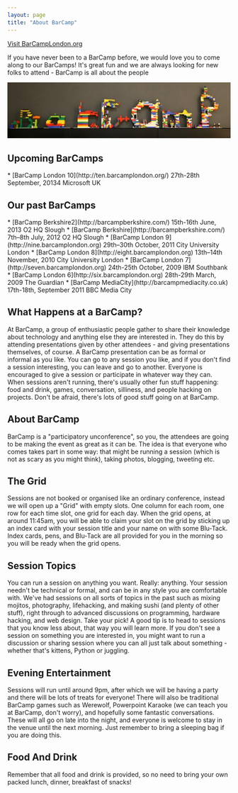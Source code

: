 ```yaml
---
layout: page
title: "About BarCamp"
---
```


<p>
  <a href='http://barcamplondon.org/' class='button'>Visit BarCampLondon.org</a>
</p>


If you have never been to a BarCamp before, we would love you to come along to our BarCamps! It's great fun and we are always looking for new folks to attend - BarCamp is all about the people

![Lego Logo](/images/pages/lego-logo.jpg)

## Upcoming BarCamps

<div class='events' markdown="1">
* [BarCamp London 10](http://ten.barcamplondon.org/)  
  27th-28th September, 20134
  Microsoft UK  
</div>

## Our past BarCamps

<div class='events' markdown="1">
* [BarCamp Berkshire2](http://barcampberkshire.com/)  
  15th-16th June, 2013  
  O2 HQ Slough  
* [BarCamp Berkshire](http://barcampberkshire.com/)  
  7th–8th July, 2012  
  O2 HQ Slough
* [BarCamp London 9](http://nine.barcamplondon.org)  
  29th–30th October, 2011  
  City University London
* [BarCamp London 8](http://eight.barcamplondon.org)  
  13th–14th November, 2010  
  City University London
* [BarCamp London 7](http://seven.barcamplondon.org)  
  24th-25th October, 2009  
  IBM Southbank
* [BarCamp London 6](http://six.barcamplondon.org)  
  28th-29th March, 2009  
  The Guardian
* [BarCamp MediaCity](http://barcampmediacity.co.uk)  
  17th-18th, September 2011  
  BBC Media City

</div>

## What Happens at a BarCamp?

At BarCamp, a group of enthusiastic people gather to share their knowledge about technology and anything else they are interested in. They do this by attending presentations given by other attendees - and giving presentations themselves, of course. A BarCamp presentation can be as formal or informal as you like. You can go to any session you like, and if you don't find a session interesting, you can leave and go to another. Everyone is encouraged to give a session or participate in whatever way they can. When sessions aren't running, there's usually other fun stuff happening: food and drink, games, conversation, silliness, and people hacking on projects. Don't be afraid, there's lots of good stuff going on at BarCamp.

## About BarCamp

BarCamp is a "participatory unconference", so you, the attendees are going to be making the event as great as it can be. The idea is that everyone who comes takes part in some way: that might be running a session (which is not as scary as you might think), taking photos, blogging, tweeting etc.

## The Grid

Sessions are not booked or organised like an ordinary conference, instead we will open up a "Grid" with empty slots. One column for each room, one row for each time slot, one grid for each day. When the grid opens, at around 11:45am, you will be able to claim your slot on the grid by sticking up an index card with your session title and your name on with some Blu-Tack. Index cards, pens, and Blu-Tack are all provided for you in the morning so you will be ready when the grid opens.

## Session Topics

You can run a session on anything you want. Really: anything. Your session needn't be technical or formal, and can be in any style you are comfortable with. We've had sessions on all sorts of topics in the past such as mixing mojitos, photography, lifehacking, and making sushi (and plenty of other stuff), right through to advanced discussions on programming, hardware hacking, and web design. Take your pick!
A good tip is to head to sessions that you know less about, that way you will learn more. If you don't see a session on something you are interested in, you might want to run a discussion or sharing session where you can all just talk about something - whether that's kittens, Python or juggling.

## Evening Entertainment

Sessions will run until around 9pm, after which we will be having a party and there will be lots of treats for everyone! There will also be traditional BarCamp games such as Werewolf, Powerpoint Karaoke (we can teach you at BarCamp, don't worry), and hopefully some fantastic conversations.
These will all go on late into the night, and everyone is welcome to stay in the venue until the next morning. Just remember to bring a sleeping bag if you are doing this.

## Food And Drink

Remember that all food and drink is provided, so no need to bring your own packed lunch, dinner, breakfast of snacks!
